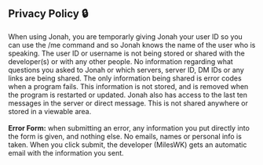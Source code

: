 <h2>
      Privacy Policy 🔒
      </h2>
      <p>
When using Jonah, you are temporarly giving Jonah your user ID so you can use the /me command and so Jonah knows the name of the user who is speaking. The user ID or username is not being stored or shared with the developer(s) or with any other people. No information regarding what questions you asked to Jonah or which servers, server ID, DM IDs or any links are being shared. The only information being shared is error codes when a program fails. This information is not stored, and is removed when the program is restarted or updated. Jonah also has access to the last ten messages in the server or direct message. This is not shared anywhere or stored in a viewable area. <br /><br /><b>Error Form:</b> when submitting an error, any information you put directly into the form is given, and nothing else. No emails, names or personal info is taken. When you click submit, the developer (MilesWK) gets an automatic email with the information you sent.
      </p>
